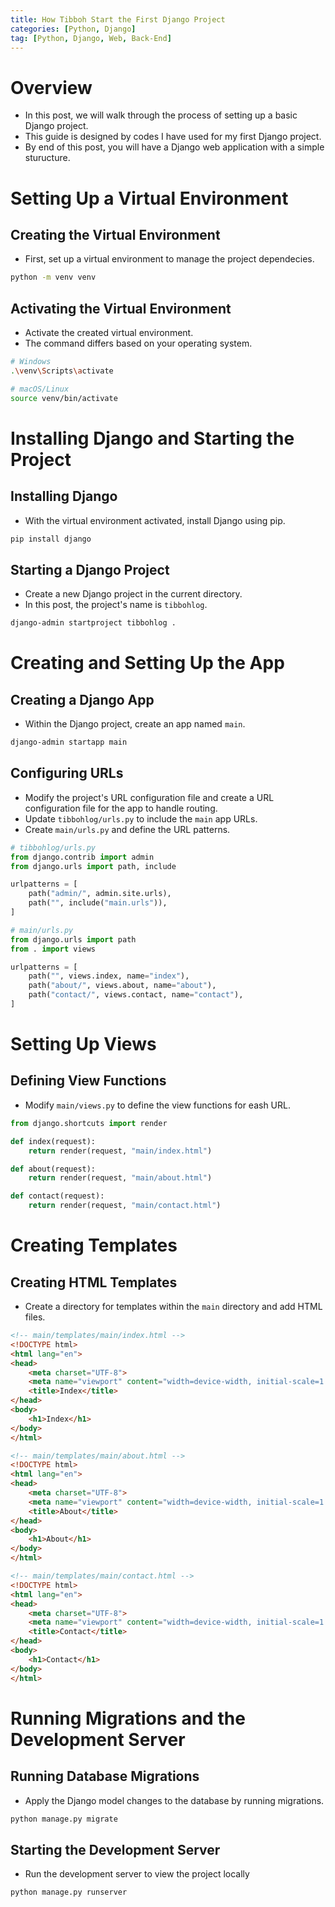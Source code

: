 ```yaml
---
title: How Tibboh Start the First Django Project
categories: [Python, Django]
tag: [Python, Django, Web, Back-End]
---
```


# Overview
- In this post, we will walk through the process of setting up a basic Django project.
- This guide is designed by codes I have used for my first Django project.
- By end of this post, you will have a Django web application with a simple sturucture.

# Setting Up a Virtual Environment
## Creating the Virtual Environment
- First, set up a virtual environment to manage the project dependecies.

```sh
python -m venv venv
```

## Activating the Virtual Environment
- Activate the created virtual environment.
- The command differs based on your operating system.

```sh
# Windows
.\venv\Scripts\activate
```

```sh
# macOS/Linux
source venv/bin/activate
```

# Installing Django and Starting the Project

## Installing Django
- With the virtual environment activated, install Django using pip.

```sh
pip install django
```

## Starting a Django Project
- Create a new Django project in the current directory.
- In this post, the project's name is `tibbohlog`.

```sh
django-admin startproject tibbohlog .
```

# Creating and Setting Up the App

## Creating a Django App
- Within the Django project, create an app named `main`.

```sh
django-admin startapp main
```

## Configuring URLs
- Modify the project's URL configuration file and create a URL configuration file for the app to handle routing.
- Update `tibbohlog/urls.py` to include the `main` app URLs.
- Create `main/urls.py` and define the URL patterns.

```python
# tibbohlog/urls.py
from django.contrib import admin
from django.urls import path, include

urlpatterns = [
    path("admin/", admin.site.urls),
    path("", include("main.urls")),
]
```

```python
# main/urls.py
from django.urls import path
from . import views

urlpatterns = [
    path("", views.index, name="index"),
    path("about/", views.about, name="about"),
    path("contact/", views.contact, name="contact"),
]
```

# Setting Up Views

## Defining View Functions
- Modify `main/views.py` to define the view functions for eash URL.

```python
from django.shortcuts import render

def index(request):
    return render(request, "main/index.html")

def about(request):
    return render(request, "main/about.html")

def contact(request):
    return render(request, "main/contact.html")
```

# Creating Templates

## Creating HTML Templates
- Create a directory for templates within the `main` directory and add HTML files.

```html
<!-- main/templates/main/index.html -->
<!DOCTYPE html>
<html lang="en">
<head>
    <meta charset="UTF-8">
    <meta name="viewport" content="width=device-width, initial-scale=1.0">
    <title>Index</title>
</head>
<body>
    <h1>Index</h1>
</body>
</html>
```

```html
<!-- main/templates/main/about.html -->
<!DOCTYPE html>
<html lang="en">
<head>
    <meta charset="UTF-8">
    <meta name="viewport" content="width=device-width, initial-scale=1.0">
    <title>About</title>
</head>
<body>
    <h1>About</h1>
</body>
</html>
```

```html
<!-- main/templates/main/contact.html -->
<!DOCTYPE html>
<html lang="en">
<head>
    <meta charset="UTF-8">
    <meta name="viewport" content="width=device-width, initial-scale=1.0">
    <title>Contact</title>
</head>
<body>
    <h1>Contact</h1>
</body>
</html>
```

# Running Migrations and the Development Server

## Running Database Migrations
- Apply the Django model changes to the database by running migrations.

```sh
python manage.py migrate
```

## Starting the Development Server
- Run the development server to view the project locally

```sh
python manage.py runserver
```